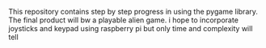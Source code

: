 This repository contains step by step progress in using the pygame library. The final product will bw a playable alien game. 
i hope to incorporate joysticks and keypad using raspberry pi but only time and complexity will tell
